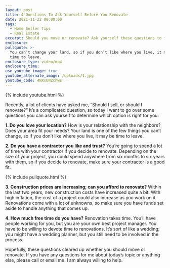 ```yaml
---
layout: post
title: 4 Questions To Ask Yourself Before You Renovate
date: 2021-11-22 00:00:00
tags:
  - Home Seller Tips
  - Real Estate
excerpt: Should you move or renovate? Ask yourself these questions to find out.
enclosure:
pullquote: >-
  You can’t change your land, so if you don’t like where you live, it may be
  time to leave.
enclosure_type: video/mp4
enclosure_time:
use_youtube_image: true
youtube_alternate_image: /uploads/1.jpg
youtube_code: 4NXxUNZchwE
---
```

{% include youtube.html %}

Recently, a lot of clients have asked me, “Should I sell, or should I renovate?” It’s a complicated question, so today I want to go over some questions you can ask yourself to determine which option is right for you:&nbsp;

**1\. Do you love your location?** How is your relationship with the neighbors? Does your area fit your needs? Your land is one of the few things you can’t change, so if you don’t like where you live, it may be time to leave.&nbsp;

**2\. Do you have a contractor you like and trust?** You’re going to spend a lot of time with your contractor if you decide to renovate. Depending on the size of your project, you could spend anywhere from six months to six years with them, so if you decide to renovate, make sure your contractor is a good fit.&nbsp;

{% include pullquote.html %}

**3\. Construction prices are increasing; can you afford to renovate?** Within the last two years, new construction costs have increased quite a bit. With high inflation, the cost of a project could also increase as you work on it. Renovations come with a lot of unknowns, so make sure you have funds set aside to handle anything that comes up.&nbsp;

**4\. How much free time do you have?** Renovation takes time. You’ll have people working for you, but you are your own best project manager. You have to be willing to devote time to renovations. It’s sort of like a wedding; you might have a wedding planner, but you still need to be involved in the process.&nbsp;

Hopefully, these questions cleared up whether you should move or renovate. If you have any questions for me about today’s topic or anything else, please call or email me. I am always willing to help.
